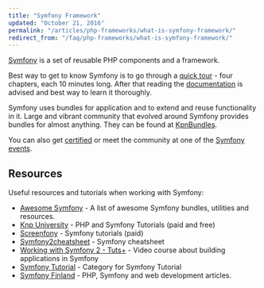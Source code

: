 ```yaml
---
title: "Symfony Framework"
updated: "October 21, 2016"
permalink: "/articles/php-frameworks/what-is-symfony-framework/"
redirect_from: "/faq/php-frameworks/what-is-symfony-framework/"
---
```


[Symfony](http://symfony.com) is a set of reusable PHP components and a framework.

Best way to get to know Symfony is to go through a
[quick tour](http://symfony.com/doc/current/quick_tour/index.html) - four chapters,
each 10 minutes long. After that reading the [documentation](http://symfony.com/doc/current/index.html)
is advised and best way to learn it thoroughly.

Symfony uses bundles for application and to extend and reuse functionality in
it. Large and vibrant community that evolved around Symfony provides bundles for
almost anything. They can be found at [KpnBundles](http://knpbundles.com/).

You can also get [certified](https://sensiolabs.com/en/symfony/certification.html)
or meet the community at one of the [Symfony events](http://symfony.com/events/).

## Resources

Useful resources and tutorials when working with Symfony:

* [Awesome Symfony](https://github.com/sitepoint/awesome-symfony) - A list of awesome Symfony bundles, utilities and resources.
* [Knp University](http://knpuniversity.com/) - PHP and Symfony Tutorials (paid and free)
* [Screenfony](http://www.screenfony.com/) - Symfony tutorials (paid)
* [Symfony2cheatsheet](http://www.symfony2cheatsheet.com/) - Symfony cheatsheet
* [Working with Symfony 2 - Tuts+](http://code.tutsplus.com/series/working-with-symfony-2--cms-636) - Video course about building applications in Symfony
* [Symfony Tutorial](https://www.cloudways.com/blog/category/applications/symfony/) - Category for Symfony Tutorial
* [Symfony Finland](https://www.symfony.fi/) - PHP, Symfony and web development
  articles.
